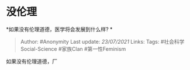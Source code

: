 # 没伦理
*如果没有伦理道德，医学将会发展到什么样? *

> Author: #Anonymity
Last update: *23/07/2021* 
Links:
Tags:  #社会科学Social-Science #家族Clan #第一性Feminism



如果没有伦理道德，厂



